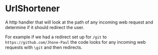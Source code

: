 # UrlShortener
A http handler that will look at the path of any incoming web request and determine if it should redirect the user.

For example if we had a redirect set up for ```/git``` to ```https://github.com/Jhone-Paul``` the code looks for any incoming web requests with ```\git``` and then redirects.
